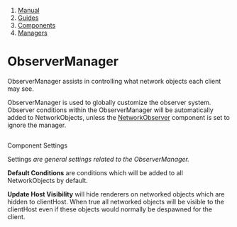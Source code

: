 1.  [Manual](/docs/manual)
3.  [Guides](/docs/manual/guides)
5.  [Components](/docs/manual/guides/components)
7.  [Managers](/docs/manual/guides/components/managers)

# ObserverManager

ObserverManager assists in controlling what network objects each client may see.

ObserverManager is used to globally customize the observer system. Observer conditions within the ObserverManager will be automatically added to NetworkObjects, unless the [NetworkObserver](/docs/manual/guides/components/network-observer) component is set to ignore the manager.

## 


Component Settings

Settings _are general settings related to the ObserverManager._[](#settings-are-general-settings-related-to-the-observermanager)

**Default Conditions** are conditions which will be added to all NetworkObjects by default.

**Update Host Visibility** will hide renderers on networked objects which are hidden to clientHost. When true all networked objects will be visible to the clientHost even if these objects would normally be despawned for the client.
